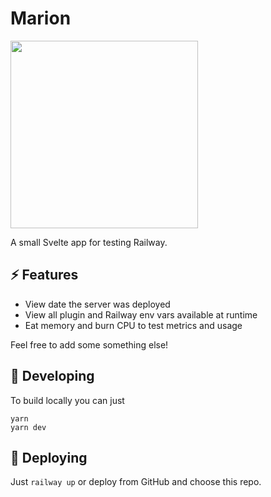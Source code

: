 # Marion

<img src="https://static.wikia.nocookie.net/ttte/images/c/c6/MainMarionCGI.png/revision/latest/scale-to-width-down/700?cb=20190328121243" width="300" />

A small Svelte app for testing Railway.

## ⚡️ Features

- View date the server was deployed
- View all plugin and Railway env vars available at runtime
- Eat memory and burn CPU to test metrics and usage

Feel free to add some something else!

## 🔨 Developing

To build locally you can just

```
yarn
yarn dev
```

## 🚀 Deploying

Just `railway up` or deploy from GitHub and choose this repo.
